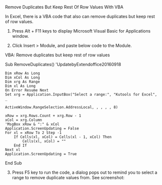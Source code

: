 Remove Duplicates But Keep Rest Of Row Values With VBA


In Excel, there is a VBA code that also can remove duplicates but keep rest of row values.

1. Press Alt + F11 keys to display Microsoft Visual Basic for Applications window.

2. Click Insert > Module, and paste below code to the Module.

VBA: Remove duplicates but keep rest of row values


Sub RemoveDuplicates()
'UpdatebyExtendoffice20160918

    Dim xRow As Long
    Dim xCol As Long
    Dim xrg As Range
    Dim xl As Long
    On Error Resume Next
    Set xrg = Application.InputBox("Select a range:", "Kutools for Excel", _
                                    ActiveWindow.RangeSelection.AddressLocal, , , , , 8)

    xRow = xrg.Rows.Count + xrg.Row - 1
    xCol = xrg.Column
    'MsgBox xRow & ":" & xCol
    Application.ScreenUpdating = False
    For xl = xRow To 2 Step -1
        If Cells(xl, xCol) = Cells(xl - 1, xCol) Then
            Cells(xl, xCol) = ""
        End If
    Next xl
    Application.ScreenUpdating = True
    
End Sub

3. Press F5 key to run the code, a dialog pops out to remind you to select a range to remove duplicate values from. See screenshot:
